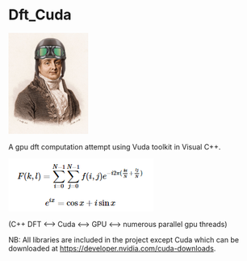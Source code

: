 # Dft_Cuda

<img src="/img/fourier_afond.jpg" height="200">

A gpu dft computation attempt using Vuda toolkit in Visual C++.

<img src="/img/formula.png">

(C++ DFT <--> Cuda <--> GPU <--> numerous parallel gpu threads)


NB: All libraries are included in the project except Cuda which can be downloaded at https://developer.nvidia.com/cuda-downloads.
